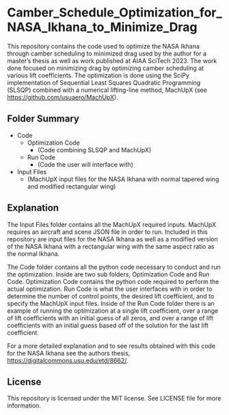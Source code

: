 # Camber_Schedule_Optimization_for_NASA_Ikhana_to_Minimize_Drag
This repository contains the code used to optimize the NASA Ikhana through camber scheduling to minimized drag used by the author for a master’s thesis as well as work published at AIAA SciTech 2023. The work done focused on minimizing drag by optimizing camber scheduling at various lift coefficients. The optimization is done using the SciPy implementation of Sequential Least Squares Quadratic Programming (SLSQP) combined with a numerical lifting-line method, MachUpX (see https://github.com/usuaero/MachUpX).

Folder Summary
---
* Code
  * Optimization Code 
    * (Code combining SLSQP and MachUpX)
  * Run Code
    * (Code the user will interface with)
* Input Files 
  * (MachUpX input files for the NASA Ikhana with normal tapered wing and modified rectangular wing)

Explanation
---
The Input Files folder contains all the MachUpX required inputs. MachUpX requires an aircraft and scene JSON file in order to run. Included in this repository are input files for the NASA Ikhana as well as a modified version of the NASA Ikhana with a rectangular wing with the same aspect ratio as the normal Ikhana.

The Code folder contains all the python code necessary to conduct and run the optimization. Inside are two sub folders, Optimization Code and Run Code. Optimization Code contains the python code required to perform the actual optimization. Run Code is what the user interfaces with in order to determine the number of control points, the desired lift coefficient, and to specify the MachUpX input files. Inside of the Run Code folder there is an example of running the optimization at a single lift coefficient, over a range of lift coefficients with an initial guess of all zeros, and over a range of lift coefficients with an initial guess based off of the solution for the last lift coefficient.

For a more detailed explanation and to see results obtained with this code for the NASA Ikhana see the authors thesis, https://digitalcommons.usu.edu/etd/8662/.

License
---
This repository is licensed under the MIT license. See LICENSE file for more information.
